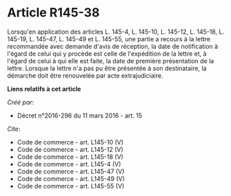 # Article R145-38

Lorsqu'en application des articles L. 145-4, L. 145-10, L. 145-12, L. 145-18, L. 145-19, L. 145-47, L. 145-49 et L. 145-55,
une partie a recours à la lettre recommandée avec demande d'avis de réception, la date de notification à l'égard de celui qui
y procède est celle de l'expédition de la lettre et, à l'égard de celui à qui elle est faite, la date de première
présentation de la lettre. Lorsque la lettre n'a pas pu être présentée à son destinataire, la démarche doit être renouvelée
par acte extrajudiciaire.

**Liens relatifs à cet article**

_Créé par_:

  - Décret n°2016-296 du 11 mars 2016 - art. 15

_Cite_:

  - Code de commerce - art. L145-10 (V)
  - Code de commerce - art. L145-12 (V)
  - Code de commerce - art. L145-18 (V)
  - Code de commerce - art. L145-4 (V)
  - Code de commerce - art. L145-47 (V)
  - Code de commerce - art. L145-49 (V)
  - Code de commerce - art. L145-55 (V)
